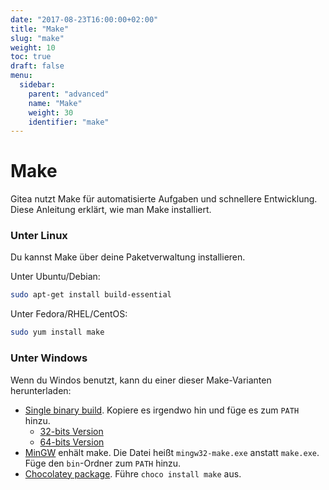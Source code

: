 ```yaml
---
date: "2017-08-23T16:00:00+02:00"
title: "Make"
slug: "make"
weight: 10
toc: true
draft: false
menu:
  sidebar:
    parent: "advanced"
    name: "Make"
    weight: 30
    identifier: "make"
---
```


# Make

Gitea nutzt Make für automatisierte Aufgaben und schnellere Entwicklung. Diese Anleitung erklärt, wie man Make installiert.

### Unter Linux

Du kannst Make über deine Paketverwaltung installieren.

Unter Ubuntu/Debian:

```bash
sudo apt-get install build-essential
```

Unter Fedora/RHEL/CentOS:

```bash
sudo yum install make
```

### Unter  Windows

Wenn du Windos benutzt, kann du einer dieser Make-Varianten herunterladen:

- [Single binary build](http://www.equation.com/servlet/equation.cmd?fa=make). Kopiere es irgendwo hin und füge es zum `PATH` hinzu.
  - [32-bits Version](ftp://ftp.equation.com/make/32/make.exe)
  - [64-bits Version](ftp://ftp.equation.com/make/64/make.exe)
- [MinGW](http://www.mingw.org/) enhält make. Die Datei heißt `mingw32-make.exe` anstatt `make.exe`. Füge den `bin`-Ordner zum `PATH` hinzu.
- [Chocolatey package](https://chocolatey.org/packages/make). Führe `choco install make` aus.
